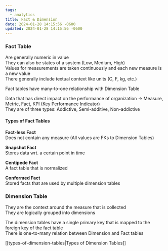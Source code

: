 ```yaml
---
tags:
  - analytics
title: Fact & Dimension
date: 2024-01-28 14:15:56 -0600
updated: 2024-01-28 14:15:56 -0600
---
```


### Fact Table

Are generally numeric in value  
They can also be states of a system (Low, Medium, High)  
Values for measurements are taken continuously and each new measure is a new value  
There generally include textual context like units (C, F, kg, etc.)

Fact tables have many-to-one relationship with Dimension Table

Data that has direct impact on the performance of organization -> Measure, Metric, Fact, KPI (Key Performance Indicator)  
They are of three types: Addictive, Semi-additive, Non-addictive

#### Types of Fact Tables

**Fact-less Fact**  
Does not contain any measure (All values are FKs to Dimension Tables)

**Snapshot Fact**  
Stores data wrt. a certain point in time

**Centipede Fact**  
A fact table that is normalized

**Conformed Fact**  
Stored facts that are used by multiple dimension tables

### Dimension Table

They are the context around the measure that is collected  
They are logically grouped into dimensions

The dimension tables have a single primary key that is mapped to the foreign key of the fact table  
There is one-to-many relation between Dimension and Fact tables 

[[types-of-dimension-tables|Types of Dimension Tables]]
